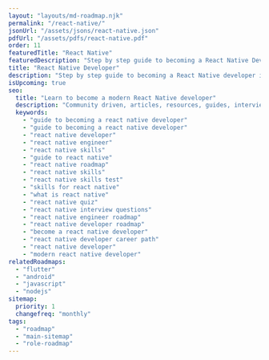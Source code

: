 ```yaml
---
layout: "layouts/md-roadmap.njk"
permalink: "/react-native/"
jsonUrl: "/assets/jsons/react-native.json"
pdfUrl: "/assets/pdfs/react-native.pdf"
order: 11
featuredTitle: "React Native"
featuredDescription: "Step by step guide to becoming a React Native Developer in 2022"
title: "React Native Developer"
description: "Step by step guide to becoming a React Native developer in 2022"
isUpcoming: true
seo:
  title: "Learn to become a modern React Native developer"
  description: "Community driven, articles, resources, guides, interview questions, quizzes for react native development. Learn to become a modern React Native developer by following the steps, skills, resources and guides listed in this roadmap."
  keywords:
    - "guide to becoming a react native developer"
    - "guide to becoming a react native developer"
    - "react native developer"
    - "react native engineer"
    - "react native skills"
    - "guide to react native"
    - "react native roadmap"
    - "react native skills"
    - "react native skills test"
    - "skills for react native"
    - "what is react native"
    - "react native quiz"
    - "react native interview questions"
    - "react native engineer roadmap"
    - "react native developer roadmap"
    - "become a react native developer"
    - "react native developer career path"
    - "react native developer"
    - "modern react native developer"
relatedRoadmaps:
  - "flutter"
  - "android"
  - "javascript"
  - "nodejs"
sitemap:
  priority: 1
  changefreq: "monthly"
tags:
  - "roadmap"
  - "main-sitemap"
  - "role-roadmap"
---
```

